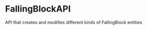 FallingBlockAPI
===============

API that creates and modifies different kinds of FallingBlock entities
